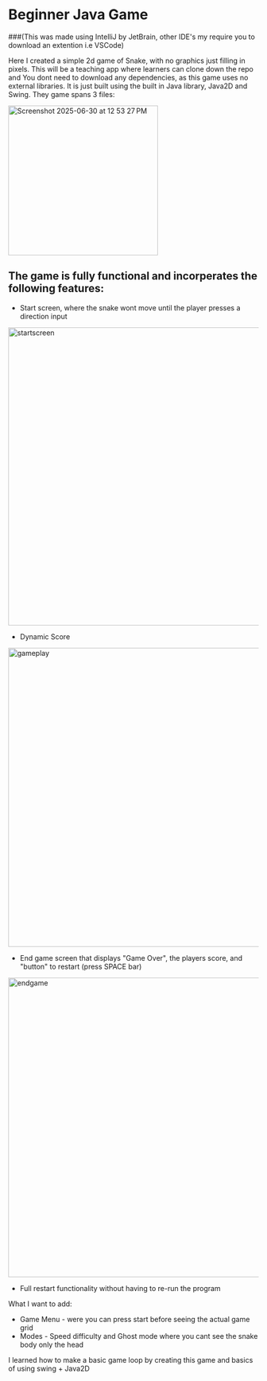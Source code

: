 # Beginner Java Game

###(This was made using IntelliJ by JetBrain, other IDE's my require you to download an extention i.e VSCode)

Here I created a simple 2d game of Snake, with no graphics just filling in pixels. This will be a teaching app where learners can clone down the repo and 
You dont need to download any dependencies, as this game uses no external libraries. It is just built using the built in Java library, Java2D and Swing. 
They game spans 3 files:

<img width="301" alt="Screenshot 2025-06-30 at 12 53 27 PM" src="https://github.com/user-attachments/assets/73a64e1b-5594-4dc9-a011-9a3b860d2407" />

## The game is fully functional and incorperates the following features:

* Start screen, where the snake wont move until the player presses a direction input

<img width="599" alt="startscreen" src="https://github.com/user-attachments/assets/ce4353cd-9231-474d-ac82-c59f4ffc7c12" />

* Dynamic Score

<img width="601" alt="gameplay" src="https://github.com/user-attachments/assets/bd2fc5a5-c2ee-4418-96e4-bcb5d257acf1" />
  
* End game screen that displays "Game Over", the players score, and "button" to restart (press SPACE bar)

<img width="602" alt="endgame" src="https://github.com/user-attachments/assets/4dc14467-a5a4-4721-8dcc-f3d50aa61a56" />

* Full restart functionality without having to re-run the program

What I want to add:
* Game Menu - were you can press start before seeing the actual game grid
* Modes - Speed difficulty and Ghost mode where you cant see the snake body only the head



I learned how to make a basic game loop by creating this game and basics of using swing + Java2D
